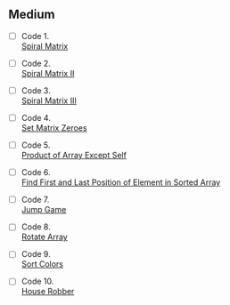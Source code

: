 ## Medium

- [ ] Code 1.  
[Spiral Matrix](https://leetcode.com/problems/spiral-matrix/)

- [ ] Code 2.  
[Spiral Matrix II](https://leetcode.com/problems/spiral-matrix-ii/)

- [ ] Code 3.  
[Spiral Matrix III](https://leetcode.com/problems/spiral-matrix-iii/)

- [ ] Code 4.  
[Set Matrix Zeroes](https://leetcode.com/problems/set-matrix-zeroes/)

- [ ] Code 5.  
[Product of Array Except Self](https://leetcode.com/problems/product-of-array-except-self/)

- [ ] Code 6.  
[Find First and Last Position of Element in Sorted Array](https://leetcode.com/problems/find-first-and-last-position-of-element-in-sorted-array/)

- [ ] Code 7.  
[Jump Game](https://leetcode.com/problems/jump-game/)

- [ ] Code 8.  
[Rotate Array](https://leetcode.com/problems/rotate-array/)

- [ ] Code 9.  
[Sort Colors](https://leetcode.com/problems/sort-colors/)

- [ ] Code 10.  
[House Robber](https://leetcode.com/problems/house-robber/)
